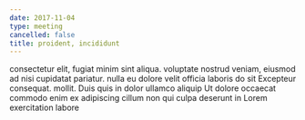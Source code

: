 ```yaml
---
date: 2017-11-04
type: meeting
cancelled: false
title: proident, incididunt
---
```

consectetur elit, fugiat minim sint aliqua. voluptate nostrud veniam, eiusmod ad nisi cupidatat pariatur. nulla eu dolore velit officia laboris do sit Excepteur consequat. mollit. Duis quis in dolor ullamco aliquip Ut dolore occaecat commodo enim ex adipiscing cillum non qui culpa deserunt in Lorem exercitation labore